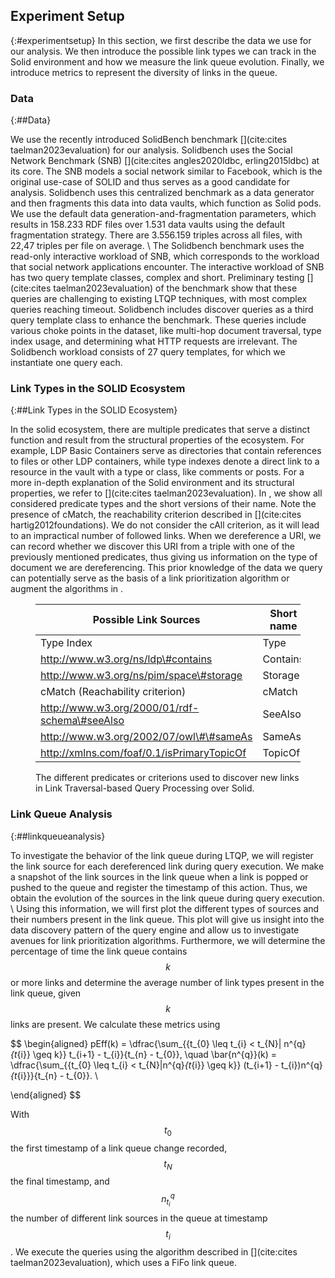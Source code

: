 ## Experiment Setup
{:#experimentsetup}
In this section, we first describe the data we use for our analysis.
We then introduce the possible link types we can track in the Solid environment and how we measure the link queue evolution.
Finally, we introduce metrics to represent the diversity of links in the queue. 

### Data
{:##Data}

We use the recently introduced SolidBench benchmark [](cite:cites taelman2023evaluation) for our analysis. 
Solidbench uses the Social Network Benchmark (SNB) [](cite:cites angles2020ldbc, erling2015ldbc) at its core. 
The SNB models a social network similar to Facebook, which is the original use-case of SOLID and thus serves as a good candidate for analysis. 
Solidbench uses this centralized benchmark as a data generator and then fragments this data into data vaults, which function as Solid pods. 
We use the default data generation-and-fragmentation parameters, which results in 158.233 RDF files over 1.531 data vaults using the default fragmentation strategy.
There are 3.556.159 triples across all files, with 22,47 triples per file on average. \\
The Solidbench benchmark uses the read-only interactive workload of SNB, which corresponds to the workload that social network applications encounter. 
The interactive workload of SNB has two query template classes, complex and short. 
Preliminary testing [](cite:cites taelman2023evaluation) of the benchmark show that these queries are challenging to existing LTQP techniques, with most complex queries reaching timeout. 
Solidbench includes discover queries as a third query template class to enhance the benchmark.
These queries include various choke points in the dataset, like multi-hop document traversal, type index usage, and determining what HTTP requests are irrelevant. 
The Solidbench workload consists of 27 query templates, for which we instantiate one query each. 

### Link Types in the SOLID Ecosystem
{:##Link Types in the SOLID Ecosystem}

In the solid ecosystem, there are multiple predicates that serve a distinct function and result from the structural properties of the ecosystem. 
For example, LDP Basic Containers serve as directories that contain references to files or other LDP containers, while type indexes denote a direct link to a resource in the vault with a type or class, like comments or posts.
For a more in-depth explanation of the Solid environment and its structural properties, we refer to [](cite:cites taelman2023evaluation). 
In [](#tab:priorities), we show all considered predicate types and the short versions of their name. 
Note the presence of cMatch, the reachability criterion described in [](cite:cites hartig2012foundations).
We do not consider the cAll criterion, as it will lead to an impractical number of followed links. 
When we dereference a URI, we can record whether we discover this URI from a triple with one of the previously mentioned predicates, thus giving us information on the type of document we are dereferencing. 
This prior knowledge of the data we query can potentially serve as the basis of a link prioritization algorithm or augment the algorithms in [](#relatedwork).

<figure id="tab:priorities" class="table" markdown="1">

| Possible Link Sources                         | Short name |
|-----------------------------------------------|------------|
| Type Index                                    | Type       |
| http://www.w3.org/ns/ldp\#contains            | Contains   |
| http://www.w3.org/ns/pim/space\#storage       | Storage    |
| cMatch (Reachability criterion)               | cMatch     |
| http://www.w3.org/2000/01/rdf-schema\#seeAlso | SeeAlso    |
| http://www.w3.org/2002/07/owl\#\#sameAs       | SameAs     |
| http://xmlns.com/foaf/0.1/isPrimaryTopicOf    | TopicOf    |

<figcaption markdown="block">
The different predicates or criterions used to discover new links in Link Traversal-based Query Processing over Solid.
</figcaption>
</figure>

### Link Queue Analysis
{:##linkqueueanalysis}

To investigate the behavior of the link queue during LTQP, we will register the link source for each dereferenced link during query execution. 
We make a snapshot of the link sources in the link queue when a link is popped or pushed to the queue and register the timestamp of this action. 
Thus, we obtain the evolution of the sources in the link queue during query execution. \\
Using this information, we will first plot the different types of sources and their numbers present in the link queue. 
This plot will give us insight into the data discovery pattern of the query engine and allow us to investigate avenues for link prioritization algorithms. 
Furthermore, we will determine the percentage of time the link queue contains $$k$$ or more links and determine the average number of link types present in the link queue, given $$k$$ links are present.
We calculate these metrics using

$$
\begin{aligned}
    pEff(k) = \dfrac{\sum_{\{t_{0} \leq t_{i} < t_{N}| n^{q}_{t_{i}} \geq k\}} t_{i+1} - t_{i}}{t_{n} - t_{0}}, \quad 
    \bar{n^{q}}(k) = \dfrac{\sum_{\{t_{0} \leq t_{i} < t_{N}|n^{q}_{t_{i}} \geq k\}} (t_{i+1} - t_{i})n^{q}_{t_{i}}}{t_{n} - t_{0}}. \\

\end{aligned}
$$

With $$t_{0}$$ the first timestamp of a link queue change recorded, $$t_{N}$$ the final timestamp, and $$n^{q}_{t_{i}}$$ the number of different link sources in the queue at timestamp $$t_{i}$$.
We execute the queries using the algorithm described in [](cite:cites taelman2023evaluation), which uses a FiFo link queue. 